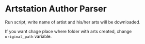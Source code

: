 # Artstation Author Parser

Run script, write name of artist and his/her arts will be downloaded.

If you want chage place where folder with arts created, change `original_path` variable.
